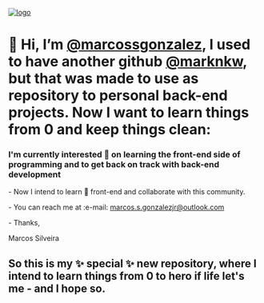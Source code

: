<a href="https://www.linkedin.com/in/marcosgonzalezjr/" target="_blank"><img src="https://media.licdn.com/dms/image/C4D16AQFeJSf8v2bURA/profile-displaybackgroundimage-shrink_350_1400/0/1662152673085?e=1700697600&v=beta&t=3Dwgyfm3T-iHt0-F0aRx4BZZnNaG3t6LbY03ZTGF5_U" alt="logo"></a>
<h1 style="color = 'black' !important;"
}> 👋 Hi, I’m <a href="https://www.github.com/marcossgonzalez" target="_blank">@marcossgonzalez</a>, I used to have another github <a href="https://www.github.com/marknkw" target="_blank">@marknkw</a>, but that was made to use as repository to personal back-end projects. Now I want to learn things from 0 and keep things clean:</h1>
<h3> I'm currently interested 👀 on learning the front-end side of programming and to get back on track with back-end development</h3>
<p>- Now I intend to learn 🌱 front-end and collaborate with this community.</p>
<p>-  You can reach me at :e-mail: <a href="mailto:marcos.s.gonzalezjr@outlook.com">marcos.s.gonzalezjr@outlook.com</a> </p>

<p>- Thanks,

Marcos Silveira</p>

<h2>So this is my ✨ special ✨ new repository, where I intend to learn things from 0 to hero if life let's me - and I hope so.</h2>

